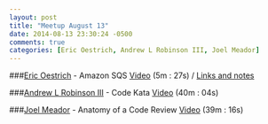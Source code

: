 ```yaml
---
layout: post
title: "Meetup August 13"
date: 2014-08-13 23:30:24 -0500
comments: true
categories: [Eric Oestrich, Andrew L Robinson III, Joel Meador]
---
```


###[Eric Oestrich](http://twitter.com/ericoestritch) - Amazon SQS
[Video](http://podcast.404dev.com/episodes/075_Eric_Oestrich_-_Amazon_SQS.mp4) (5m : 27s) /
[Links and notes](http://oestrich.org/presentations/amazon-sqs.pdf)


###[Andrew L Robinson III](http://twitter.com/ar3_me) - Code Kata
[Video](http://podcast.404dev.com/episodes/076_Andrew_Robinson_III_-_Code_Kata.mp4) (40m : 04s)


###[Joel Meador](http://twitter.com/ar3_me) - Anatomy of a Code Review
[Video](http://podcast.404dev.com/episodes/077_Joel_Meador_-_Anatomy_of_a_Code_Review.mp4) (39m : 16s)
